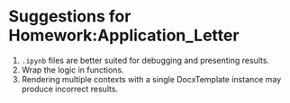 # Suggestions for Homework:Application_Letter

1. `.ipynb` files are better suited for debugging and presenting results.
2. Wrap the logic in functions.
3. Rendering multiple contexts with a single DocxTemplate instance may produce incorrect results.
